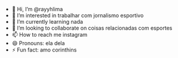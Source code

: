 - 👋 Hi, I’m @rayyhlima
- 👀 I’m interested in trabalhar com jornalismo esportivo
- 🌱 I’m currently learning nada 
- 💞️ I’m looking to collaborate on coisas relacionadas com esportes 
- 📫 How to reach me instagram
- 😄 Pronouns: ela dela 
- ⚡ Fun fact: amo corinthins

<!---
rayyhlima/rayyhlima is a ✨ special ✨ repository because its `README.md` (this file) appears on your GitHub profile.
You can click the Preview link to take a look at your changes.
--->
